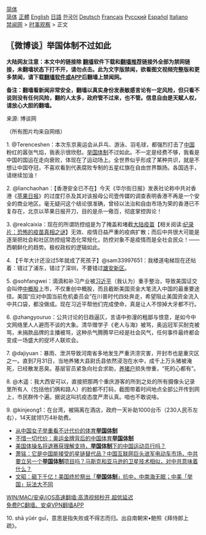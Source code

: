  <!-- 面包屑导航 --> <div class="breadcrumb"><!-- GTranslate: https://gtranslate.io/ -->  <div class="switcher notranslate">  <div class="selected">  <a href="#" onclick="return false;"> 简体</a>  </div>  <div class="option">  <a href="https://www.bannedbook.org" onclick="doGTranslate('zh-CN|zh-CN');jQuery('div.switcher div.selected a').html(jQuery(this).html());return false;" title="简体中文" class="nturl selected"> 简体</a>  <a href="https://www.bannedbook.org/zh-tw/" onclick="doGTranslate('zh-CN|zh-TW');jQuery('div.switcher div.selected a').html(jQuery(this).html());return false;" title="繁體中文" class="nturl"> 正體</a>  <a href="https://www.bannedbook.org/en/" onclick="doGTranslate('zh-CN|en');jQuery('div.switcher div.selected a').html(jQuery(this).html());return false;" title="English" class="nturl"> English</a>  <a href="https://www.bannedbook.org/ja/" onclick="doGTranslate('zh-CN|ja');jQuery('div.switcher div.selected a').html(jQuery(this).html());return false;" title="日本語" class="nturl"> 日語</a>  <a href="https://www.bannedbook.org/ko/" onclick="doGTranslate('zh-CN|ko');jQuery('div.switcher div.selected a').html(jQuery(this).html());return false;" title="한국어" class="nturl"> 한국어</a>  <a href="https://www.bannedbook.org/de/" onclick="doGTranslate('zh-CN|de');jQuery('div.switcher div.selected a').html(jQuery(this).html());return false;" title="Deutsch" class="nturl"> Deutsch</a>  <a href="https://www.bannedbook.org/fr/" onclick="doGTranslate('zh-CN|fr');jQuery('div.switcher div.selected a').html(jQuery(this).html());return false;" title="Français" class="nturl"> Français</a>  <a href="https://www.bannedbook.org/ru/" onclick="doGTranslate('zh-CN|ru');jQuery('div.switcher div.selected a').html(jQuery(this).html());return false;" title="Русский" class="nturl"> Русский</a>  <a href="https://www.bannedbook.org/es/" onclick="doGTranslate('zh-CN|es');jQuery('div.switcher div.selected a').html(jQuery(this).html());return false;" title="Español" class="nturl"> Español</a>  <a href="https://www.bannedbook.org/it/" onclick="doGTranslate('zh-CN|it');jQuery('div.switcher div.selected a').html(jQuery(this).html());return false;" title="Italiano" class="nturl"> Italiano</a>  </div>  </div>      <div class='breadcrumb-sub'><!-- Breadcrumb NavXT 6.3.0 --> <a href="https://www.bannedbook.org/" class="home">禁闻网</a> &gt; <a href="https://www.bannedbook.org/bnews/ssgc/" class="category">时事观察</a> &gt; 正文</div></div><h2>〖微博谈〗举国体制不过如此</h2> <p class="notice"><b>大陆网友注意：本文中的链接除 <a href="https://github.com/bannedbook/fanqiang" >翻墙</a>软件下载和<a href="https://github.com/killgcd/justmysocks/blob/master/README.md">翻墙推荐</a>链接外全部为禁网链接，未翻墙状态下打不开，请勿点击。此为文字版禁闻，欲看图文视频完整版和更多禁闻，请下载<a href="https://github.com/bannedbook/fanqiang">翻墙软件或APP</a>后翻墙上禁闻网。</p><p>备注：翻墙看新闻非常安全，翻墙以真实身份发表敏感言论有一定风险，但只看不说则没有任何风险，翻的人太多，政府管不过来，也不管。信息自由是天赋人权，请放心大胆的翻墙。</b></p>  <div class="entry"> <p>来源:&nbsp;博谈网                          </p> <p>（所有图片均来自网络）</p> <p></p> <p></p> <p></p>  <p></p> <p></p> <p></p> <p></p> <p></p>  <p></p> <p></p> <p>1. @Terenceshen：本次东京奥运会从乒乓、游泳、羽毛球，都强烈打击了<span class='wp_keywordlink_affiliate'><a href="https://www.bannedbook.org/" title="中国" target="_blank">中国</a></span>粉红的嚣张气焰，我表示很欣慰。<a href="https://www.bannedbook.org/bnews/tag/%e4%b8%be%e5%9b%bd%e4%bd%93%e5%88%b6/" class="st_tag internal_tag" rel="tag" title="标签 举国体制 下的日志">举国体制</a>不过如此。不一定是经费不够，我看是中国的国运在走向衰败，体现在了运动场上。全世界似乎形成了某种共识，就是不想让中国夺冠，不喜欢看到代表腐败专制的五星红旗在自由世界飘扬。各国选手，请继续加油！</p> <p>2. @lianchaohan：【香港安全已不在】今天《华尔街日报》发表社论称中共对香港《<a href="https://www.bannedbook.org/bnews/tag/%e8%8b%b9%e6%9e%9c%e6%97%a5%e6%8a%a5/" class="st_tag internal_tag" rel="tag" title="标签 苹果日报 下的日志">苹果日报</a>》的过度打杀及其对该报母公司壹传媒的调查表明香港不再是一个安全的商业地区。毫无疑问这个结论很准确，曾经以法治和自由市场为荣的香港已不复存在，北京以苹果日报开刀，目的是杀一儆百，彻底掌控舆论！</p> <p>3. @realcaixia：现在的所谓防控组是为了掩盖和堵截<span class='wp_keywordlink_affiliate'><a href="https://www.bannedbook.org/" title="大陆" target="_blank">大陆</a></span><span class='wp_keywordlink'><a href="https://www.bannedbook.org/bnews/tculture/20160630/551027.html" title="疫苗" target="_blank">疫苗</a></span>【相关阅读:<a href='https://www.bannedbook.org/bnews/topimagenews/20180408/925060.html' target='_blank'>纪录片：恐怖的疫苗真相之谜</a>】无效、疫情日益严重的疫病扩散；而后中共很大可能是逐渐把社会和社区防控组常态化常规化，防控对象不是疫情而是全社会民众！——西朝鲜化的趋势。极权政权的逻辑如此。</p>  <p>4. 【千年大计还没过5年就成了死孩子】@sam33997651：我楼道电梯现在还帖着：错过了浦东，错过了深圳，不要错过<a href="https://www.bannedbook.org/bnews/tag/%E9%9B%84%E5%AE%89%E6%96%B0%E5%8C%BA/" class="st_tag internal_tag" rel="tag" title="标签 雄安新区 下的日志">雄安新区</a>。</p> <p>5. @sohfangwei：滴滴和补习产业被<a href="https://www.bannedbook.org/bnews/tag/%e4%b9%a0%e8%bf%91%e5%b9%b3/" class="st_tag internal_tag" rel="tag" title="标签 习近平 下的日志">习近平</a>（我认为）重手整治，导致美国证交会叫停<a href="https://www.bannedbook.org/bnews/tag/%E4%B8%AD%E6%A6%82%E8%82%A1/" class="st_tag internal_tag" rel="tag" title="标签 中概股 下的日志">中概股</a>上市，不仅重创中概股，而且截断美国资金大笔流入中国的最重要途径。美国“应对中国当前危机委员会”在川普时代四处奔走，希望阻止美国资金流入中共口袋，都没做成。现在习近平帮他们完成使命，真是让人不惊掉大牙都不行。</p> <p>6. @zhangyouruo：公共讨论的日趋逼仄，言语中弥漫的粗鄙与恨意，是如今中文网络里人人避而不谈的大象。清华赠学子《老人与海》被骂，奥运冠军买耐克被骂，未捐款品牌的主播被骂，这种杀气腾腾早已经是社会风气，任何事件最终都会变成一场盛大的捉坏人联欢会。</p> <p>7. @dajiyuan：暴雨、泄洪导致河南省多地发生严重洪涝灾害，开封市也是重灾区之一。直到7月31日，当地养猪大县尉氏县依然浸泡在水中，成千上万头猪被淹死，已经散发恶臭。基层官员紧急向社会求助，<a href="https://www.bannedbook.org/bnews/tag/%E5%85%BB%E7%8C%AA%E6%88%B7/" class="st_tag internal_tag" rel="tag" title="标签 养猪户 下的日志">养猪户</a>损失惨重，“死的心都有”。</p> <p>8. @木遥：我大西安可以，直接把那两个重庆游客的所到之处的所有摄像头记录里所有人（包括他们俩和路人）的脸都不打码，截图带着时间地点全部公开传到网上，市民群传个遍。据说这叫抗疫态度严肃认真。咱也不敢说啥。</p>  <p>9. @kinjeong1：在台湾，被隔离在酒店，政府一天补助1000台币（230人民币左右），14天就领1万4补助费。</p> <ul class='op-related-articles' title='相关阅读'> <li><a href='https://www.bannedbook.org/bnews/headline/20210801/1597939.html' target='_blank'>从中国女子举重看不计代价的体育<b>举国体制</b></a></li> <li><a href='https://www.bannedbook.org/bnews/cbnews/20210731/1597837.html' target='_blank'>不惜一切代价：奥运金牌背后的中国体育<b>举国体制</b></a></li> <li><a href='https://www.bannedbook.org/bnews/headline/20210731/1597485.html' target='_blank'>美国体操名将退赛获理解支持，<b>举国体制</b>下的中国运动员行吗？</a></li> <li><a href='https://www.bannedbook.org/bnews/cbnews/20210511/1543889.html' target='_blank'>萧铭：它是中国能接受的星链替代品？中国互联网巨头进军电动车市场，中共要立另一个<b>举国体制</b>项目吗？马斯克和亚马逊的卫星技术相似，对中共意味着什么？</a></li> <li><a href='https://www.bannedbook.org/bnews/cbnews/20210424/1532627.html' target='_blank'>文昭：砸下千亿！美国终於祭出「<b>举国体制</b>」抗中，中南海无眠；中美「举国」玩法大不同</a></li> </ul> <p class="texttj"> <a href="https://github.com/bannedbook/fanqiang/wiki/V2ray%E6%9C%BA%E5%9C%BA" target="_blank">WIN/MAC/安卓/iOS高速翻墙:高清视频秒开,超低延迟</a><br/> <a href="https://github.com/bannedbook/fanqiang/wiki/%E7%A6%81%E9%97%BB%E7%BD%91%E5%AE%89%E5%8D%93%E7%BF%BB%E5%A2%99%E6%96%B0%E9%97%BBAPP" target="_blank">免费PC翻墙、安卓VPN翻墙APP</a></p><p>10. shā yǔér guī，意思是指失败或不得志而归。出自南朝宋•鲍照《拜侍郎上疏》。</p><a name='sharetosocial'></a>  <div style="margin-bottom:5px;padding-bottom:5px;clear:both"> <div id="archive-pix-1" class="banner-ads"> <!-- AuctionX Display platform tag START --> <div id="26318x728x90x621x_ADSLOT2" clicktrack="%%CLICK_URL_ESC%%"></div> <!-- AuctionX Display platform tag END --> </div> <div id="archive-pix-2" class="banner-ads"> <!-- AuctionX Display platform tag START --> <div id="26315x300x250x621x_ADSLOT2" clicktrack="%%CLICK_URL_ESC%%"></div> <!-- AuctionX Display platform tag END --> </div> </div>  <div id="archive-pix-1" class="banner-ads"> <!-- AuctionX Display platform tag START --> <div id="26318x728x90x621x_ADSLOT3" clicktrack="%%CLICK_URL_ESC%%"></div> <!-- AuctionX Display platform tag END --> </div> </div><!--END ENTRY--> 